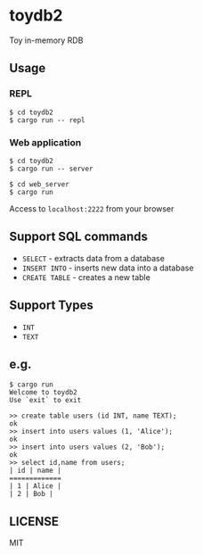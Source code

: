 # toydb2

Toy in-memory RDB

## Usage

### REPL

```
$ cd toydb2
$ cargo run -- repl
```

### Web application

```
$ cd toydb2
$ cargo run -- server
```

```
$ cd web_server
$ cargo run
```

Access to `localhost:2222` from your browser

## Support SQL commands

- `SELECT` - extracts data from a database
- `INSERT INTO` - inserts new data into a database
- `CREATE TABLE` - creates a new table

## Support Types

- `INT`
- `TEXT`

## e.g.

```
$ cargo run
Welcome to toydb2
Use `exit` to exit

>> create table users (id INT, name TEXT);
ok
>> insert into users values (1, 'Alice');
ok
>> insert into users values (2, 'Bob');
ok
>> select id,name from users;
| id | name |
=============
| 1 | Alice |
| 2 | Bob |
```

## LICENSE

MIT

